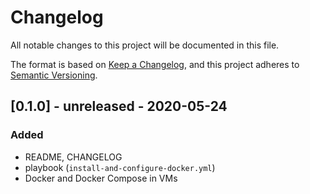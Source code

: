 # Changelog

All notable changes to this project will be documented in this file.

The format is based on [Keep a Changelog](https://keepachangelog.com/en/1.0.0/),
and this project adheres to [Semantic Versioning](https://semver.org/spec/v2.0.0.html).

## [0.1.0] - unreleased - 2020-05-24

### Added

- README, CHANGELOG
- playbook (`install-and-configure-docker.yml`)
- Docker and Docker Compose in VMs